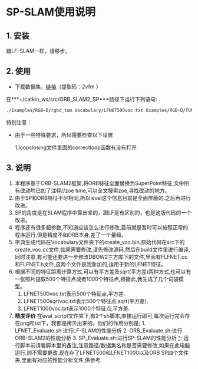 # SP-SLAM使用说明

## 1. 安装

跟LF-SLAM一样，请移步。

## 2. 使用

- 下载数据集，[链接](链接：https://pan.baidu.com/s/1TIuS7voxUUHdXP6Jv8X8jA 
  )（提取码：2vfm ）

在***~/catkin_ws/src/ORB_SLAM2_SP***路径下运行下列语句:

[^]: 注意:运行前要先运行SP,将特征提前提取完毕(这一步已经做完,暂时不需要再运行),存储在/home/zoe/data/rgbd_dataset_freiburg1_room/SP文件里,如果改动了SP-SLAM的代码,先在build下进行编译.

```bash
./Examples/RGB-D/rgbd_tum Vocabulary/LFNET500voc.txt Examples/RGB-D/TUM1.yaml /home/yuchao/Data/rgbd_dataset_freiburg1_room /home/yuchao/Data/rgbd_dataset_freiburg1_room/associate.txt
```

特别注意：

- 由于一些特殊要求，所以需要检查以下设置

  1.loopclosing文件里面的correctloop函数有没有打开

## 3. 说明

1. 本程序基于ORB-SLAM2框架,将ORB特征全面替换为SuperPoint特征,文中所有改动均已加了注释//zoe time,可以全文搜索zoe,寻找改动的地方。
2. 由于SP和ORB特征不尽相同,所以level这个信息目前是全面屏蔽的.之后再进行改进。
3. SP的角度是在SLAM程序中算出来的，跟LF是有区别的，也是这版代码的一个改进。
4. 程序还有很多超参数,不知道应该怎么进行修改,目前就是暂时可以按照正常的程序运行,但是精度不如ORB本身,差了一个量级。
5. 字典生成代码在Vocabulary文件夹下的create_voc.bin,原始代码在src下的create_voc.cc文件,如果需要修改,请先修改源码,然后在build文件里进行编译,同时注意,有可能还要进一步修改DBOW2三方库下的文件,里面有FLFNET.cc和FLFNET.h文件,这两个文件是我新加的,适用于新的LFNET特征。
6. 根据不同的特征距离计算方式,可以有平方差及sqrt(平方差)两种方式,也可以有一张照片提取500个特征点或者1000个特征点,根据此,我生成了几个词袋模型。
      1. LFNET500voc.txt表示500个特征点,平方差.
      2. LFNET500sqrtvoc.txt表示500个特征点,sqrt(平方差).
      3. LFNET1000voc.txt表示1000个特征点,平方差.
7. **精度评价**
   在eval_script文件夹下,有2个sh脚本,直接运行即可,每次运行完会存在png和txt下，我都是拷贝出来的。他们的作用分别是;
       1. LFNET_Evaluate.sh:进行LF-SLAM的性能分析
           2. ORB_Evaluate.sh:进行ORB-SLAM2的性能分析
           3. SP_Evaluate.sh:进行SP-SLAM的性能分析
[^]: 运行脚本前请看脚本里的备注,注意路径/数据集名称是否需要修改,如果在此电脑运行,则不需要更改.
​	现在存了LFNET500和LFNET1000以及ORB SP四个文件夹,里面有对应的性能分析文件,供参考.

